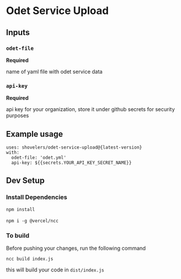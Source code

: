 # Odet Service Upload

## Inputs

### `odet-file`
**Required** 

name of yaml file with odet service data

### `api-key`
**Required**

api key for your organization, store it under github secrets for security purposes

## Example usage
```
uses: shovelers/odet-service-upload@{latest-version}
with:
  odet-file: 'odet.yml'
  api-key: ${{secrets.YOUR_API_KEY_SECRET_NAME}}
```

## Dev Setup

### Install Dependencies
`npm install`\
\
`npm i -g @vercel/ncc`

### To build
Before pushing your changes, run the following command

`ncc build index.js`

this will build your code in `dist/index.js`